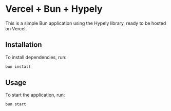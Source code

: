 # Vercel + Bun + Hypely

This is a simple Bun application using the Hypely library, ready to be hosted on Vercel.

## Installation

To install dependencies, run:

```bash
bun install
```

## Usage

To start the application, run:

```bash
bun start
```